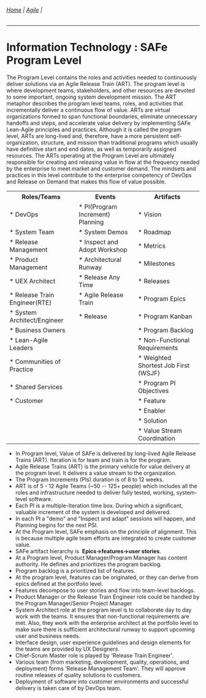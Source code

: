 ###### [Home](https://github.com/RyKaj/Documentation/blob/master/README.md) | [Agile](https://github.com/RyKaj/Documentation/tree/master/Agile/README.md) |
------------



Information Technology : SAFe Program Level 
===========================================

The Program Level contains the roles and activities needed to continuously deliver solutions via an Agile Release Train (ART). The program level is where development teams, stakeholders, and other resources are devoted to some important, ongoing system development mission. The ART metaphor describes the program level teams, roles, and activities that incrementally deliver a continuous flow of value. ARTs are virtual organizations formed to span functional boundaries, eliminate unnecessary handoffs and steps, and accelerate value delivery by implementing SAFe Lean-Agile principles and practices. Although it is called the program level, ARTs are long-lived and, therefore, have a more persistent self-organization, structure, and mission than traditional programs which usually have definitive start and end dates, as well as temporarily assigned resources. The ARTs operating at the Program Level are ultimately responsible for creating and releasing value in flow at the frequency needed by the enterprise to meet market and customer demand. The mindsets and practices in this level contribute to the enterprise competency of DevOps and Release on Demand that makes this flow of value possible.


<table>
	<colgroup>
		<col />
		<col />
		<col />
	</colgroup>
	<tbody>
		<tr>
			<th>
				<strong>Roles/Teams</strong>
			</th>
			<th>
				<strong>Events</strong>
			</th>
			<th>
				<strong>Artifacts</strong>
			</th>
		</tr>
		<tr>
			<td>* DevOps</td>
			<td>* PI(Program Increment) Planning</td>
			<td>* Vision</td>
		</tr>
		<tr>
			<td>* System Team</td>
			<td>* System Demos</td>
			<td>* Roadmap</td>
		</tr>
		<tr>
			<td>* Release Management</td>
			<td>* Inspect and Adopt Workshop</td>
			<td>* Metrics</td>
		</tr>
		<tr>
			<td>* Product Management</td>
			<td>* Architectural Runway</td>
			<td>* Milestones</td>
		</tr>
		<tr>
			<td>* UEX Architect</td>
			<td>* Release Any Time</td>
			<td>* Releases</td>
		</tr>
		<tr>
			<td>* Release Train Engineer(RTE)</td>
			<td>* Agile Release Train</td>
			<td>* Program Epics</td>
		</tr>
		<tr>
			<td>* System Architect/Engineer</td>
			<td>* Release</td>
			<td>* Program Kanban</td>
		</tr>
		<tr>
			<td>* Business Owners</td>
			<td></td>
			<td>* Program Backlog</td>
		</tr>
		<tr>
			<td>* Lean-Agile Leaders</td>
			<td></td>
			<td>* Non-Functional Requirements</td>
		</tr>
		<tr>
			<td>* Communities of Practice</td>
			<td></td>
			<td>* Weighted Shortest Job First (WSJF)</td>
		</tr>
		<tr>
			<td>* Shared Services</td>
			<td></td>
			<td>* Program PI Objectives</td>
		</tr>
		<tr>
			<td>* Customer</td>
			<td></td>
			<td>* Feature</td>
		</tr>
		<tr>
			<td></td>
			<td></td>
			<td>* Enabler</td>
		</tr>
		<tr>
			<td></td>
			<td></td>
			<td>* Solution</td>
		</tr>
		<tr>
			<td></td>
			<td></td>
			<td>* Value Stream Coordination</td>
		</tr>
	</tbody>
</table>



-   In Program level, Value of SAFe is delivered by long-lived Agile Release Trains (ART). Iteration is for team and train is for the program.
-   Agile Release Trains (ART) is the primary vehicle for value delivery
	at the program level. It delivers a value stream to the organization.
-   The Program Increments (PIs) duration is of 8 to 12 weeks.
-   ART is of 5 - 12 Agile Teams (\~50 -- 125+ people) which includes all the roles and infrastructure needed to deliver fully tested, working, system-level software.
-   Each PI is a multiple-Iteration time box. During which a significant, valuable increment of the system is developed and delivered.
-   In each PI a \"demo\" and \"Inspect and adapt\" sessions will happen, and Planning begins for the next PSI.
-   At the Program level, SAFe emphasis on the principle of alignment. This is because multiple agile team efforts are integrated to create customer value.
-   SAFe artifact hierarchy is  **Epics-\>features-\>user stories**.
-   At a Program level, Product Manager/Program Manager has content authority. He defines and prioritizes the program backlog.
-   Program backlog is a prioritized list of features.
-   At the program level, features can be originated, or they can derive from epics defined at the portfolio level.
-   Features decompose to user stories and flow into team-level backlogs.
-   Product Manager or the Release Train Engineer role could be handled by the Program Manager/Senior Project Manager
-   System Architect role at the program level is to collaborate day to day work with the teams. It ensures that non-functional requirements are met. Also, they work with the enterprise architect at the portfolio level to make sure there is sufficient architectural runway to support upcoming user and business needs.
-   Interface design, user experience guidelines and design elements for the teams are provided by UX Designers.
-   Chief-Scrum Master role is played by \'Release Train Engineer\'.
-   Various team (from marketing, development, quality, operations, and deployment) forms \'Release Management Team\'. They will approve routine releases of quality solutions to customers.
-   Deployment of software into customer environments and successful delivery is taken care of by DevOps team.


